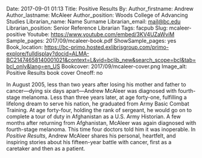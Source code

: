 Date: 2017-09-01 01:13
Title: Positive Results
By:
Author_firstname: Andrew 
Author_lastname: McAleer
Author_position: Woods College of Advancing Studies
Librarian_name: Name Surname
Librarian_email: mail@bc.edu
Librarian_position: Senior Reference Librarian
Tags: facpub
Slug: mcaleer-positive
Youtube: https://www.youtube.com/embed/3KV4UZaWviM
Sample_pages: 2017/09/mcaleer-book.pdf
ShowSample_pages: yes
Book_location: https://bc-primo.hosted.exlibrisgroup.com/primo-explore/fulldisplay?docid=ALMA-BC21474658140001021&context=L&vid=bclib_new&search_scope=bcl&tab=bcl_only&lang=en_US
Bookcover: 2017/09/mcaleer-cover.png
Image_alt: Positive Results book cover
Oneoff: no

In August 2005, less than two years after losing his mother and father to cancer—dying six days apart—Andrew McAleer was diagnosed with fourth-stage melanoma. Less than three years later, at age forty-one, fulfilling a lifelong dream to serve his nation, he graduated from Army Basic Combat Training. At age forty-four, holding the rank of sergeant, he would go on to complete a tour of duty in Afghanistan as a U.S. Army Historian. A few months after returning from Afghanistan, McAleer was again diagnosed with fourth-stage melanoma. This time four doctors told him it was inoperable. In <em>Positive Results</em>, Andrew McAleer shares his personal, heartfelt, and inspiring stories about his fifteen-year battle with cancer, first as a caretaker and then as a patient.